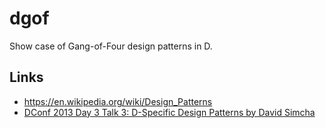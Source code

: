 # dgof

Show case of Gang-of-Four design patterns in D.

## Links

- https://en.wikipedia.org/wiki/Design_Patterns
- [DConf 2013 Day 3 Talk 3: D-Specific Design Patterns by David Simcha](https://www.youtube.com/watch?v=yMNMV9JlkcQ)
